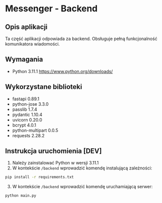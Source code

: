 # Messenger - Backend

## Opis aplikacji

Ta część aplikacji odpowiada za backend. Obsługuje pełną funkcjonalność komunikatora wiadomości.

## Wymagania

- Python 3.11.1 https://www.python.org/downloads/

## Wykorzystane biblioteki

- fastapi 0.89.1
- python-jose 3.3.0
- passlib 1.7.4
- pydantic 1.10.4
- uvicorn 0.20.0
- bcrypt 4.0.1
- python-multipart 0.0.5
- requests 2.28.2

## Instrukcja uruchomienia [DEV]

1. Należy zainstalować Python w wersji 3.11.1
2. W kontekście `/backend` wprowadzić komendę instalującą zależności:

```bash
pip install -r requirements.txt
```

3. W kontekście `/backend` wprowadzić komendę uruchamiającą serwer:

```bash
python main.py
```
